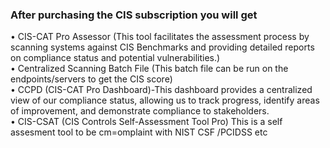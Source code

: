 ### After purchasing the CIS subscription you will get 

•	CIS-CAT Pro Assessor  (This tool facilitates the assessment process by scanning systems against CIS Benchmarks and providing detailed reports on compliance status and potential vulnerabilities.) <br />
• Centralized Scanning Batch File (This batch file can be run on the endpoints/servers to get the CIS score) <br />
•	CCPD (CIS-CAT Pro Dashboard)-This dashboard provides a centralized view of our compliance status, allowing us to track progress, identify areas of improvement, and demonstrate compliance to stakeholders. <br />
•	CIS-CSAT (CIS Controls Self-Assessment Tool Pro) This is a self assesment tool to be cm=omplaint with NIST CSF /PCIDSS etc <br />

